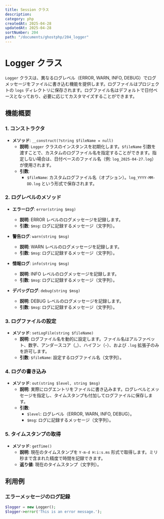 ```yaml
---
title: Session クラス
description:
category: php
createdAt: 2025-04-28
updatedAt: 2025-04-28
sortNumber: 204
path: "/documents/ghostphp/204_logger"
---
```


# Logger クラス

`Logger` クラスは、異なるログレベル（ERROR, WARN, INFO, DEBUG）でログメッセージをファイルに書き込む機能を提供します。ログファイルはプロジェクトの `logs` ディレクトリに保存されます。ログファイル名はデフォルトで日付ベースとなっており、必要に応じてカスタマイズすることができます。

## 機能概要

### 1. コンストラクタ
- **メソッド**: `__construct(?string $fileName = null)`
  - **説明**: `Logger` クラスのインスタンスを初期化します。`$fileName` 引数を渡すことで、カスタムのログファイル名を指定することができます。指定しない場合は、日付ベースのファイル名（例: `log_2025-04-27.log`）が使用されます。
  - **引数**: 
    - `$fileName`: カスタムログファイル名（オプション）。`log_YYYY-MM-DD.log` という形式で保存されます。

### 2. ログレベルのメソッド
- **エラーログ**: `error(string $msg)`
  - **説明**: ERROR レベルのログメッセージを記録します。
  - **引数**: `$msg`: ログに記録するメッセージ（文字列）。

- **警告ログ**: `warn(string $msg)`
  - **説明**: WARN レベルのログメッセージを記録します。
  - **引数**: `$msg`: ログに記録するメッセージ（文字列）。

- **情報ログ**: `info(string $msg)`
  - **説明**: INFO レベルのログメッセージを記録します。
  - **引数**: `$msg`: ログに記録するメッセージ（文字列）。

- **デバッグログ**: `debug(string $msg)`
  - **説明**: DEBUG レベルのログメッセージを記録します。
  - **引数**: `$msg`: ログに記録するメッセージ（文字列）。

### 3. ログファイルの設定
- **メソッド**: `setLogFile(string $fileName)`
  - **説明**: ログファイル名を動的に設定します。ファイル名はアルファベット、数字、アンダースコア（_）、ハイフン（-）、および `.log` 拡張子のみを許可します。
  - **引数**: `$fileName`: 設定するログファイル名（文字列）。

### 4. ログの書き込み
- **メソッド**: `out(string $level, string $msg)`
  - **説明**: 実際にログエントリをファイルに書き込みます。ログレベルとメッセージを指定し、タイムスタンプも付加してログファイルに保存します。
  - **引数**:
    - `$level`: ログレベル（ERROR, WARN, INFO, DEBUG）。
    - `$msg`: ログに記録するメッセージ（文字列）。

### 5. タイムスタンプの取得
- **メソッド**: `getTime()`
  - **説明**: 現在のタイムスタンプを `Y-m-d H:i:s.ms` 形式で取得します。ミリ秒まで含まれた精度で時間を記録できます。
  - **返り値**: 現在のタイムスタンプ（文字列）。

## 利用例

### エラーメッセージのログ記録

```php
$logger = new Logger();
$logger->error('This is an error message.');
